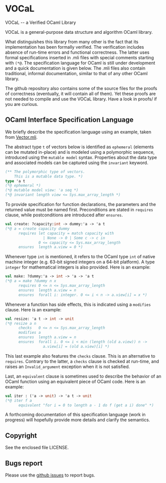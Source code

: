 # VOCaL

VOCaL -- a Verified OCaml Library

VOCaL is a general-purpose data structure and algorithm OCaml library.

What distinguishes this library from many other is the fact that its
implementation has been formally verified.  The verification includes
absence of run-time errors and functional correctness. The latter uses
formal specifications inserted in .mli files with special comments
starting with ``(*@``. The specification language for OCaml is still
under development and a quick documentation is given below.
The .mli files also contain traditional, informal documentation,
similar to that of any other OCaml library.

The github repository also contains some of the source files for the
proofs of correctness (eventually, it will contain all of them). Yet
these proofs are not needed to compile and use the VOCaL library.
Have a look in proofs/ if you are curious.

## OCaml Interface Specification Language

We briefly describe the specification language using an example,
taken from [Vector.mli](/src/Vector.mli).

The abstract type `t` of vectors below is identified as `ephemeral` (elements
can be mutated in-place) and is modeled using a polymorphic sequence, introduced
using the `mutable model` syntax. Properties about the data type and associated
models can be captured using the `invariant` keyword.

```OCaml
(** The polymorphic type of vectors.
    This is a mutable data type. *)
type 'a t
(*@ ephemeral *)
(*@ mutable model view: 'a seq *)
(*@ invariant length view <= Sys.max_array_length *)
```

To provide specification for function declarations, the parameters and the
returned value must be named first. Preconditions are stated in `requires`
clause, while postconditions are introduced after `ensures`.

```OCaml
val create: ?capacity:int -> dummy:'a -> 'a t
(*@ a = create capacity dummy
      requires let capacity = match capacity with
                 | None -> 0 | Some c -> c in
               0 <= capacity <= Sys.max_array_length
      ensures  length a.view = 0 *)
```

Whenever type `int` is mentioned, it refers to the OCaml type `int`
of native machine integer (e.g. 63-bit signed integers on a 64-bit
platform). A type `integer` for mathematical integers is also
provided. Here is an example:

```OCaml
val make: ?dummy:'a -> int -> 'a -> 'a t
(*@ a = make ?dummy n x
      requires 0 <= n <= Sys.max_array_length
      ensures  length a.view = n
      ensures  forall i: integer. 0 <= i < n -> a.view[i] = x *)
```

Whenever a function has side effects, this is indicated using a
`modifies` clause. Here is an example:

```OCaml
val resize: 'a t -> int -> unit
(*@ resize a n
      checks   0 <= n <= Sys.max_array_length
      modifies a
      ensures  length a.view = n
      ensures  forall i. 0 <= i < min (length (old a.view)) n ->
                 a.view[i] = (old a.view)[i] *)
```

This last example also features the `checks` clause. This is an
alternative to `requires`. Contrary to the latter, a `checks` clause
is checked at run-time, and raises an `Invalid_argument` exception
when it is not satisfied.

Last, an `equivalent` clause is sometimes used to describe the
behavior of an OCaml function using an equivalent piece of OCaml
code. Here is an example:

```OCaml
val iter : ('a -> unit) -> 'a t -> unit
(*@ iter f a
      equivalent "for i = 0 to length a - 1 do f (get a i) done" *)
```

A forthcoming documentation of this specification language (work in
progress) will hopefully provide more details and clarify the semantics.

## Copyright

See the enclosed file LICENSE.

## Bugs report

Please use the [github issues](https://github.com/vocal-project/vocal/issues)
to report bugs.
